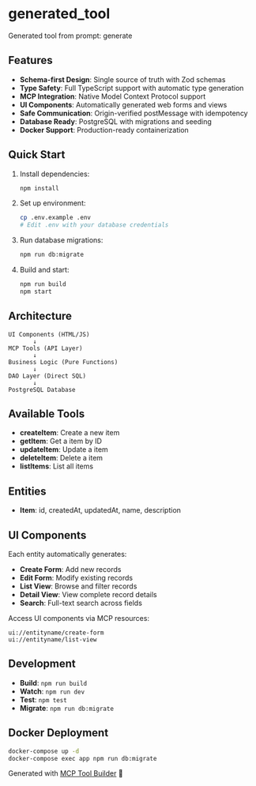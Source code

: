 # generated_tool

Generated tool from prompt: generate

## Features

- **Schema-first Design**: Single source of truth with Zod schemas
- **Type Safety**: Full TypeScript support with automatic type generation
- **MCP Integration**: Native Model Context Protocol support
- **UI Components**: Automatically generated web forms and views
- **Safe Communication**: Origin-verified postMessage with idempotency
- **Database Ready**: PostgreSQL with migrations and seeding
- **Docker Support**: Production-ready containerization

## Quick Start

1. Install dependencies:
   ```bash
   npm install
   ```

2. Set up environment:
   ```bash
   cp .env.example .env
   # Edit .env with your database credentials
   ```

3. Run database migrations:
   ```bash
   npm run db:migrate
   ```

4. Build and start:
   ```bash
   npm run build
   npm start
   ```

## Architecture

```
UI Components (HTML/JS)
       ↓
MCP Tools (API Layer)
       ↓
Business Logic (Pure Functions)
       ↓
DAO Layer (Direct SQL)
       ↓
PostgreSQL Database
```

## Available Tools

- **createItem**: Create a new item
- **getItem**: Get a item by ID
- **updateItem**: Update a item
- **deleteItem**: Delete a item
- **listItems**: List all items

## Entities

- **Item**: id, createdAt, updatedAt, name, description


## UI Components

Each entity automatically generates:

- **Create Form**: Add new records
- **Edit Form**: Modify existing records  
- **List View**: Browse and filter records
- **Detail View**: View complete record details
- **Search**: Full-text search across fields

Access UI components via MCP resources:
```
ui://entityname/create-form
ui://entityname/list-view
```


## Development

- **Build**: `npm run build`
- **Watch**: `npm run dev` 
- **Test**: `npm test`
- **Migrate**: `npm run db:migrate`

## Docker Deployment

```bash
docker-compose up -d
docker-compose exec app npm run db:migrate
```

Generated with [MCP Tool Builder](https://github.com/your-org/mcp-tool-builder) 🚀

